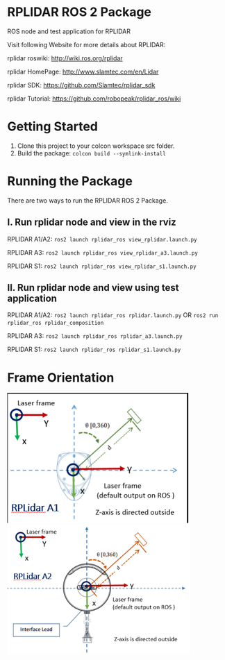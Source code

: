 RPLIDAR ROS 2 Package
=====================================================================

ROS node and test application for RPLIDAR

Visit following Website for more details about RPLIDAR:

rplidar roswiki: http://wiki.ros.org/rplidar

rplidar HomePage:   http://www.slamtec.com/en/Lidar

rplidar SDK: https://github.com/Slamtec/rplidar_sdk

rplidar Tutorial:  https://github.com/robopeak/rplidar_ros/wiki

Getting Started
=====================================================================
1) Clone this project to your colcon workspace src folder.
2) Build the package: ```colcon build --symlink-install```

Running the Package
=====================================================================
There are two ways to run the RPLIDAR ROS 2 Package.

I. Run rplidar node and view in the rviz
------------------------------------------------------------
RPLIDAR A1/A2: ```ros2 launch rplidar_ros view_rplidar.launch.py```

RPLIDAR A3: ```ros2 launch rplidar_ros view_rplidar_a3.launch.py```

RPLIDAR S1: ```ros2 launch rplidar_ros view_rplidar_s1.launch.py```

II. Run rplidar node and view using test application
------------------------------------------------------------
RPLIDAR A1/A2: ```ros2 launch rplidar_ros rplidar.launch.py``` OR ```ros2 run rplidar_ros rplidar_composition```

RPLIDAR A3: ```ros2 launch rplidar_ros rplidar_a3.launch.py```

RPLIDAR S1: ```ros2 launch rplidar_ros rplidar_s1.launch.py```

Frame Orientation
=====================================================================
<img src="rplidar_A1.png" alt="" height="300"/><img src="rplidar_A2.png" alt="" height="300"/>

